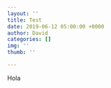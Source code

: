 ```yaml
---
layout: ''
title: Test
date: 2019-06-12 05:00:00 +0000
author: David
categories: []
img: ''
thumb: ''

---
```

Hola